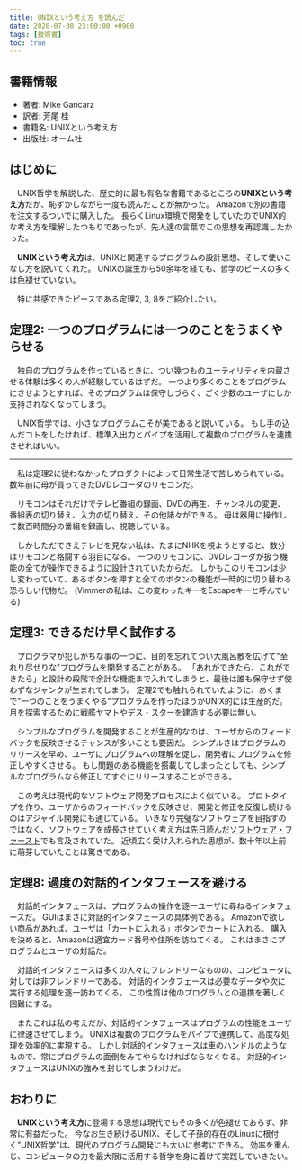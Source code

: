 ```yaml
---
title: UNIXという考え方 を読んだ
date: 2020-07-30 23:00:00 +0900
tags: [技術書]
toc: true
---
```


## 書籍情報

- 著者: Mike Gancarz
- 訳者: 芳尾 桂
- 書籍名: UNIXという考え方
- 出版社: オーム社

## はじめに

　UNIX哲学を解説した、歴史的に最も有名な書籍であるところの**UNIXという考え方**だが、恥ずかしながら一度も読んだことが無かった。
Amazonで別の書籍を注文するついでに購入した。
長らくLinux環境で開発をしていたのでUNIX的な考え方を理解したつもりであったが、先人達の言葉でこの思想を再認識したかった。

　**UNIXという考え方**は、UNIXと関連するプログラムの設計思想、そして使いこなし方を説いてくれた。
UNIXの誕生から50余年を経ても、哲学のピースの多くは色褪せていない。

　特に共感できたピースである定理2, 3, 8をご紹介したい。

## 定理2: 一つのプログラムには一つのことをうまくやらせる

　独自のプログラムを作っているときに、つい幾つものユーティリティを内蔵させる体験は多くの人が経験しているはずだ。
一つより多くのことをプログラムにさせようとすれば、そのプログラムは保守しづらく、ごく少数のユーザにしか支持されなくなってしまう。

　UNIX哲学では、小さなプログラムこそが美であると説いている。
もし手の込んだコトをしたければ、標準入出力とパイプを活用して複数のプログラムを連携させればいい。

---

　私は定理2に従わなかったプロダクトによって日常生活で苦しめられている。
数年前に母が買ってきたDVDレコーダのリモコンだ。

　リモコンはそれだけでテレビ番組の録画、DVDの再生、チャンネルの変更、番組表の切り替え、入力の切り替え、その他諸々ができる。
母は器用に操作して数百時間分の番組を録画し、視聴している。

　しかしただでさえテレビを見ない私は、たまにNHKを視ようとすると、数分はリモコンと格闘する羽目になる。
一つのリモコンに、DVDレコーダが扱う機能の全てが操作できるように設計されていたからだ。
しかもこのリモコンは少し変わっていて、あるボタンを押すと全てのボタンの機能が一時的に切り替わる恐ろしい代物だ。
(Vimmerの私は、この変わったキーをEscapeキーと呼んでいる)

## 定理3: できるだけ早く試作する

　プログラマが犯しがちな事の一つに、目的を忘れてつい大風呂敷を広げて"至れり尽せりな"プログラムを開発することがある。
「あれができたら、これができたら」と設計の段階で余計な機能まで入れてしまうと、最後は誰も保守せず使わずなジャンクが生まれてしまう。
定理2でも触れられていたように、あくまで"一つのことをうまくやる"プログラムを作ったほうがUNIX的には生産的だ。
月を探索するために戦艦ヤマトやデス・スターを建造する必要は無い。

　シンプルなプログラムを開発することが生産的なのは、ユーザからのフィードバックを反映させるチャンスが多いことも要因だ。
シンプルさはプログラムのリリースを早め、ユーザにプログラムへの理解を促し、開発者にプログラムを修正しやすくさせる。
もし問題のある機能を搭載してしまったとしても、シンプルなプログラムなら修正してすぐにリリースすることができる。

　この考えは現代的なソフトウェア開発プロセスによく似ている。
プロトタイプを作り、ユーザからのフィードバックを反映させ、開発と修正を反復し続けるのはアジャイル開発にも通じている。
いきなり完璧なソフトウェアを目指すのではなく、ソフトウェアを成長させていく考え方は[先日読んだソフトウェア・ファースト](https://kenta11.github.io/2020/07/27/software-first-jp/)でも言及されていた。
近頃広く受け入れられた思想が、数十年以上前に萌芽していたことは驚きである。

## 定理8: 過度の対話的インタフェースを避ける

　対話的インタフェースは、プログラムの操作を逐一ユーザに尋ねるインタフェースだ。
GUIはまさに対話的インタフェースの具体例である。
Amazonで欲しい商品があれば、ユーザは「カートに入れる」ボタンでカートに入れる。
購入を決めると、Amazonは適宜カード番号や住所を訪ねてくる。
これはまさにプログラムとユーザの対話だ。

　対話的インタフェースは多くの人々にフレンドリーなものの、コンピュータに対しては非フレンドリーである。
対話的インタフェースは必要なデータや次に実行する処理を逐一訪ねてくる。
この性質は他のプログラムとの連携を著しく困難にする。

　またこれは私の考えだが、対話的インタフェースはプログラムの性能をユーザに律速させてしまう。
UNIXは複数のプログラムをパイプで連携して、高度な処理を効率的に実現する。
しかし対話的インタフェースは車のハンドルのようなもので、常にプログラムの面倒をみてやらなければならなくなる。
対話的インタフェースはUNIXの強みを封じてしまうわけだ。

## おわりに

　**UNIXという考え方**に登場する思想は現代でもその多くが色褪せておらず、非常に有益だった。
今なお生き続けるUNIX、そして子孫的存在のLinuxに根付く"UNIX哲学"は、現代のプログラム開発にも大いに参考にできる。
効率を重んじ、コンピュータの力を最大限に活用する哲学を身に着けて実践していきたい。
